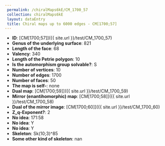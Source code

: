 ```yaml
--- 
 permalink: /chiralMaps6kE/CM_1700_57 
 collection: chiralMaps6kE
 layout: dataEntry
 title: Chiral maps up to 6000 edges - CM[1700;57]
---
```


- **ID**: [CM[1700;57]]({{ site.url }}/test/CM_1700_57)
- **Genus of the underlying surface**: 821
- **Length of the face**: 68
- **Valency**: 340
- **Length of the Petrie polygon**: 10
- **Is the automorphism group solvable?**: S
- **Number of vertices**: 10
- **Number of edges**: 1700
- **Number of faces**: 50
- **The map is self-**: none
- **Dual map**: [CM[1700;59]]({{ site.url }}/test/CM_1700_59)
- **Mirror (enantihomorphic) map**: [CM[1700;58]]({{ site.url }}/test/CM_1700_58)
- **Dual of the mirror image**: [CM[1700;60]]({{ site.url }}/test/CM_1700_60)
- **Z_q-Exponent?**: 2
- **No idea**:  171:58
- **No idea**: Y
- **No idea**: Y
- **Skeleton**: Sk(10;3)^85
- **Some other kind of skeleton**: nan
